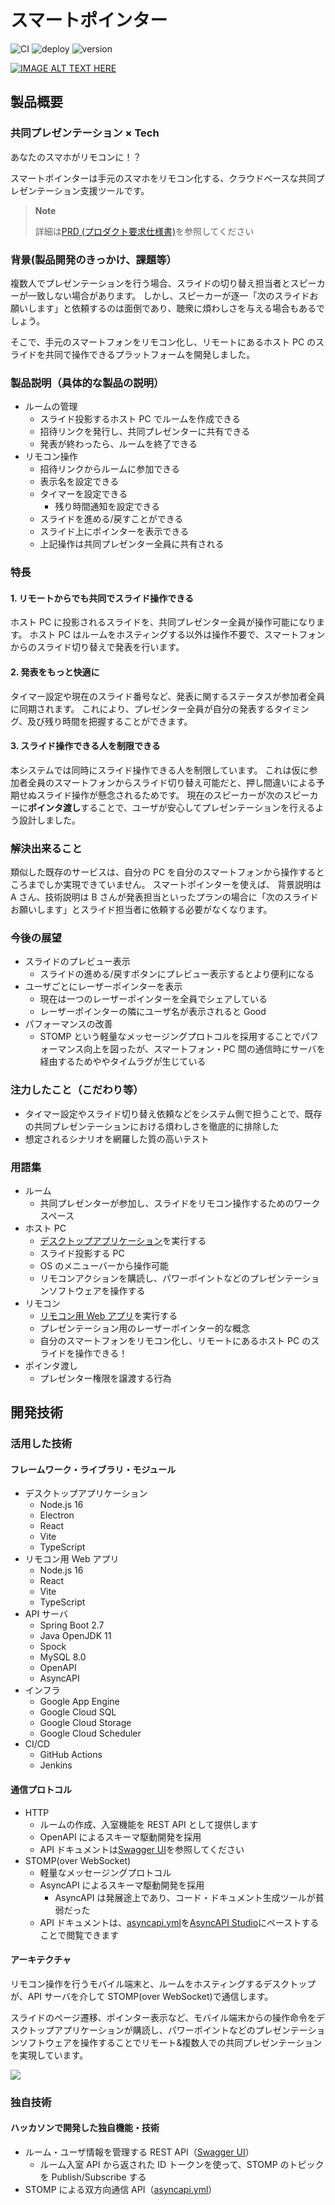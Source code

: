 # スマートポインター

![CI](https://github.com/jphacks/D_2208/workflows/CI/badge.svg)
![deploy](https://github.com/jphacks/D_2208/workflows/deploy/badge.svg)
![version](https://img.shields.io/badge/version-1.1.0-blue.svg)

[![IMAGE ALT TEXT HERE](https://jphacks.com/wp-content/uploads/2022/08/JPHACKS2022_ogp.jpg)](https://youtu.be/6NNR210ilGI)

## 製品概要

### 共同プレゼンテーション × Tech

あなたのスマホがリモコンに！？

スマートポインターは手元のスマホをリモコン化する、クラウドベースな共同プレゼンテーション支援ツールです。

> **Note**
>
> 詳細は[PRD (プロダクト要求仕様書)](<https://github.com/jphacks/D_2208/wiki/PRD%20(プロダクト要求仕様書)>)を参照してください

### 背景(製品開発のきっかけ、課題等）

複数人でプレゼンテーションを行う場合、スライドの切り替え担当者とスピーカーが一致しない場合があります。
しかし、スピーカーが逐一「次のスライドお願いします」と依頼するのは面倒であり、聴衆に煩わしさを与える場合もあるでしょう。

そこで、手元のスマートフォンをリモコン化し、リモートにあるホスト PC のスライドを共同で操作できるプラットフォームを開発しました。

### 製品説明（具体的な製品の説明）

- ルームの管理
  - スライド投影するホスト PC でルームを作成できる
  - 招待リンクを発行し、共同プレゼンターに共有できる
  - 発表が終わったら、ルームを終了できる
- リモコン操作
  - 招待リンクからルームに参加できる
  - 表示名を設定できる
  - タイマーを設定できる
    - 残り時間通知を設定できる
  - スライドを進める/戻すことができる
  - スライド上にポインターを表示できる
  - 上記操作は共同プレゼンター全員に共有される

### 特長

#### 1. リモートからでも共同でスライド操作できる

ホスト PC に投影されるスライドを、共同プレゼンター全員が操作可能になります。
ホスト PC はルームをホスティングする以外は操作不要で、スマートフォンからのスライド切り替えで発表を行います。

#### 2. 発表をもっと快適に

タイマー設定や現在のスライド番号など、発表に関するステータスが参加者全員に同期されます。
これにより、プレゼンター全員が自分の発表するタイミング、及び残り時間を把握することができます。

#### 3. スライド操作できる人を制限できる

本システムでは同時にスライド操作できる人を制限しています。
これは仮に参加者全員のスマートフォンからスライド切り替え可能だと、押し間違いによる予期せぬスライド操作が懸念されるためです。
現在のスピーカーが次のスピーカーに**ポインタ渡し**することで、ユーザが安心してプレゼンテーションを行えるよう設計しました。

### 解決出来ること

類似した既存のサービスは、自分の PC を自分のスマートフォンから操作するところまでしか実現できていません。
スマートポインターを使えば、 背景説明は A さん、技術説明は B さんが発表担当といったプランの場合に「次のスライドお願いします」とスライド担当者に依頼する必要がなくなります。

### 今後の展望

- スライドのプレビュー表示
  - スライドの進める/戻すボタンにプレビュー表示するとより便利になる
- ユーザごとにレーザーポインターを表示
  - 現在は一つのレーザーポインターを全員でシェアしている
  - レーザーポインターの隣にユーザ名が表示されると Good
- パフォーマンスの改善
  - STOMP という軽量なメッセージングプロトコルを採用することでパフォーマンス向上を図ったが、スマートフォン・PC 間の通信時にサーバを経由するためややタイムラグが生じている

### 注力したこと（こだわり等）

- タイマー設定やスライド切り替え依頼などをシステム側で担うことで、既存の共同プレゼンテーションにおける煩わしさを徹底的に排除した
- 想定されるシナリオを網羅した質の高いテスト

### 用語集

- ルーム
  - 共同プレゼンターが参加し、スライドをリモコン操作するためのワークスペース
- ホスト PC
  - [デスクトップアプリケーション](./desktop)を実行する
  - スライド投影する PC
  - OS のメニューバーから操作可能
  - リモコンアクションを購読し、パワーポイントなどのプレゼンテーションソフトウェアを操作する
- リモコン
  - [リモコン用 Web アプリ](./app/src/main/pointer)を実行する
  - プレゼンテーション用のレーザーポインター的な概念
  - 自分のスマートフォンをリモコン化し、リモートにあるホスト PC のスライドを操作できる！
- ポインタ渡し
  - プレゼンター権限を譲渡する行為

## 開発技術

### 活用した技術

#### フレームワーク・ライブラリ・モジュール

- デスクトップアプリケーション
  - Node.js 16
  - Electron
  - React
  - Vite
  - TypeScript
- リモコン用 Web アプリ
  - Node.js 16
  - React
  - Vite
  - TypeScript
- API サーバ
  - Spring Boot 2.7
  - Java OpenJDK 11
  - Spock
  - MySQL 8.0
  - OpenAPI
  - AsyncAPI
- インフラ
  - Google App Engine
  - Google Cloud SQL
  - Google Cloud Storage
  - Google Cloud Scheduler
- CI/CD
  - GitHub Actions
  - Jenkins

#### 通信プロトコル

- HTTP
  - ルームの作成、入室機能を REST API として提供します
  - OpenAPI によるスキーマ駆動開発を採用
  - API ドキュメントは[Swagger UI](https://smartpointer.abelab.dev/swagger-ui/index.html)を参照してください
- STOMP(over WebSocket)
  - 軽量なメッセージングプロトコル
  - AsyncAPI によるスキーマ駆動開発を採用
    - AsyncAPI は発展途上であり、コード・ドキュメント生成ツールが貧弱だった
  - API ドキュメントは、[asyncapi.yml](./asyncapi.yml)を[AsyncAPI Studio](https://studio.asyncapi.com/)にペーストすることで閲覧できます

#### アーキテクチャ

リモコン操作を行うモバイル端末と、ルームをホスティングするデスクトップが、API サーバを介して STOMP(over WebSocket)で通信します。

スライドのページ遷移、ポインター表示など、モバイル端末からの操作命令をデスクトップアプリケーションが購読し、パワーポイントなどのプレゼンテーションソフトウェアを操作することでリモート&複数人での共同プレゼンテーションを実現しています。

![](https://user-images.githubusercontent.com/50389029/196952980-36fa7fbd-4b96-4f4d-8f92-a0a41eeb0d7f.png)

### 独自技術

#### ハッカソンで開発した独自機能・技術

- ルーム・ユーザ情報を管理する REST API（[Swagger UI](https://smartpointer.abelab.dev/swagger-ui/index.html)）
  - ルーム入室 API から返された ID トークンを使って、STOMP のトピックを Publish/Subscribe する
- STOMP による双方向通信 API（[asyncapi.yml](./asyncapi.yml)）
